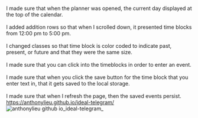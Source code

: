 <br>I made sure that when the planner was opened, the current day displayed at the top of the calendar.</br>
<br>I added addition rows so that when I scrolled down, it presented time blocks from 12:00 pm to 5:00 pm.</br>
<br>I changed classes so that time block is color coded to indicate past, present, or future and that they were the same size.</br>
<br>I made sure that you can click into the timeblocks in order to enter an event.</br>
<br>I made sure that when you click the save button for the time block that you enter text in, that it gets saved to the local storage.</br>
<br>I made sure that when I refresh the page, then the saved events persist.</br>
https://anthonylieu.github.io/ideal-telegram/
![anthonylieu github io_ideal-telegram_](https://user-images.githubusercontent.com/38957648/225789879-2fd957c3-ae56-48d8-9036-7038c70703ce.png)
